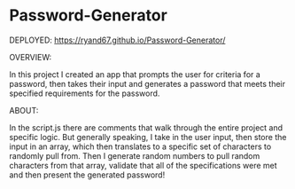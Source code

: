 # Password-Generator

DEPLOYED: https://ryand67.github.io/Password-Generator/

OVERVIEW:

In this project I created an app that prompts the user for criteria for a password, then takes their input and generates a password that meets their specified requirements for the password.

ABOUT:

In the script.js there are comments that walk through the entire project and specific logic.  But generally speaking, I take in the user input, then store the input in an array, which then translates to a specific set of characters to randomly pull from.  Then I generate random numbers to pull random characters from that array, validate that all of the specifications were met and then present the generated password!